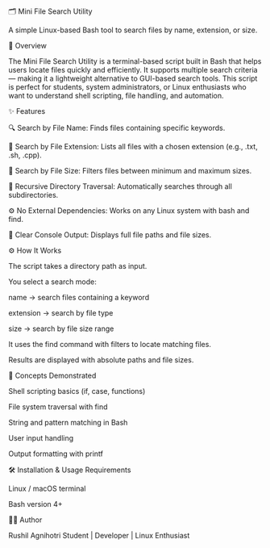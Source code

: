 🗂️ Mini File Search Utility

A simple Linux-based Bash tool to search files by name, extension, or size.

📖 Overview

The Mini File Search Utility is a terminal-based script built in Bash that helps users locate files quickly and efficiently.
It supports multiple search criteria — making it a lightweight alternative to GUI-based search tools.
This script is perfect for students, system administrators, or Linux enthusiasts who want to understand shell scripting, file handling, and automation.

✨ Features

🔍 Search by File Name: Finds files containing specific keywords.

📄 Search by File Extension: Lists all files with a chosen extension (e.g., .txt, .sh, .cpp).

📏 Search by File Size: Filters files between minimum and maximum sizes.

📁 Recursive Directory Traversal: Automatically searches through all subdirectories.

⚙️ No External Dependencies: Works on any Linux system with bash and find.

🧩 Clear Console Output: Displays full file paths and file sizes.

⚙️ How It Works

The script takes a directory path as input.

You select a search mode:

name → search files containing a keyword

extension → search by file type

size → search by file size range

It uses the find command with filters to locate matching files.

Results are displayed with absolute paths and file sizes.

🧠 Concepts Demonstrated

Shell scripting basics (if, case, functions)

File system traversal with find

String and pattern matching in Bash

User input handling

Output formatting with printf

🛠️ Installation & Usage
Requirements

Linux / macOS terminal

Bash version 4+

👨‍💻 Author

Rushil Agnihotri
Student | Developer | Linux Enthusiast
